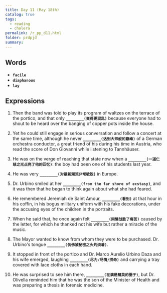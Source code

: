 ```yaml
---
title: Day 11 (May 18th)
catalog: true
tags: 
  - reading
  - cholera
permalink: /r_pp_d11.html
folder: prdpjd
summary: 
---
```


## Words

-   <b data-toggle="tooltip" data-original-title="{{site.data.glossary.facile}}">`facile`</b>
-   <b data-toggle="tooltip" data-original-title="{{site.data.glossary.diaphanous}}">`diaphanous`</b>
-   <b data-toggle="tooltip" data-original-title="{{site.data.glossary.lay}}">`lay`</b>

## Expressions

1.  Then the band was told to play its program of waltzes on the terrace of the portico, and that only <b data-toggle="tooltip" data-original-title="{{site.data.answers.11_a}}">`________(变得更混乱)`</b> because everyone had to shout to be heard over the banging of copper pots inside the house.

2.  Yet he could still engage in serious conversation and follow a concert at the same time, although he never <b data-toggle="tooltip" data-original-title="{{site.data.answers.11_b}}">`________(达到大师般的巅峰)`</b> of a German orchestra conductor, a great friend of his during his time in Austria, who read the score of Don Giovanni while listening to Tannhäuser.

3.  He was on the verge of reaching that state now when a <b data-toggle="tooltip" data-original-title="{{site.data.answers.11_c}}">`________(一道仁慈之光点亮了他的回忆)`</b>: the boy had been one of his students last year.

4.  He was very <b data-toggle="tooltip" data-original-title="{{site.data.answers.11_d}}">`________(对最新潮流非常敏锐)`</b> in Europe.

5.  Dr. Urbino smiled at her <b data-toggle="tooltip" data-original-title="{{site.data.answers.11_e}}">`________(from the far shore of ecstasy)`</b>, and it was then that he began to think again about what she had feared.

6.  He remembered Jeremiah de Saint Amour, <b data-toggle="tooltip" data-original-title="{{site.data.answers.11_f}}">`________(看到)`</b> at that hour in his coffin, in his bogus military uniform with his fake decorations, under the accusing eyes of the children in the portraits.

7.  When he said that, he once again felt <b data-toggle="tooltip" data-original-title="{{site.data.answers.11_g}}">`________(同情战胜了痛苦)`</b> caused by the letter, for which he thanked not his wife but rather a miracle of the music.

8.  The Mayor wanted to know from whom they were to be purchased. Dr. Urbino's tongue <b data-toggle="tooltip" data-original-title="{{site.data.answers.11_i}}">`________(仿佛被秘密之火灼烧着)`</b>.

9.  It stopped in front of the portico and Dr. Marco Aurelio Urbino Daza and his wife emerged, laughing <b data-toggle="tooltip" data-original-title="{{site.data.answers.11_j}}">`________(尽力/尽情/拼命)`</b> and carrying a tray covered with lace cloths in each hand.

10. He was surprised to see him there, <b data-toggle="tooltip" data-original-title="{{site.data.answers.11_k}}">`________(在满是精英的圈子)`</b>, but Dr. Olivella reminded him that he was the son of the Minister of Health and was preparing a thesis in forensic medicine.













